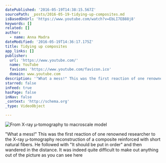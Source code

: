 ```yaml
---
datePublished: '2016-05-19T14:38:15.567Z'
sourcePath: _posts/2016-05-19-tidying-up-composites.md
isBasedOnUrl: 'https://www.youtube.com/watch?v=EbLI7EB88j8'
keywords: []
related: []
author:
  - name: Anna Madra
dateModified: '2016-05-19T14:36:17.175Z'
title: Tidying up composites
app_links: []
publisher:
  url: 'https://www.youtube.com/'
  name: YouTube
  favicon: 'https://www.youtube.com/favicon.ico'
  domain: www.youtube.com
description: '"What a mess!" This was the first reaction of one renowned researcher to the X-ray µ-tomography reconstruction of a composite reinforced with short natural fibers. He followed with "It should be put in order" and then wandered in the distance. It was indeed quite difficult to make out anything out of the picture as you can see here'
starred: false
inFeed: true
hasPage: false
inNav: false
_context: 'http://schema.org'
_type: VideoObject

---
```

![From X-ray µ-tomography to macroscale model](https://s3-us-west-2.amazonaws.com/the-grid-img/p/de21ca1a3108c26f64c6149af82757e4488612c3.png)

"What a mess!" This was the first reaction of one renowned researcher to the X-ray µ-tomography reconstruction of a composite reinforced with short natural fibers. He followed with "It should be put in order" and then wandered in the distance. It was indeed quite difficult to make out anything out of the picture as you can see here
